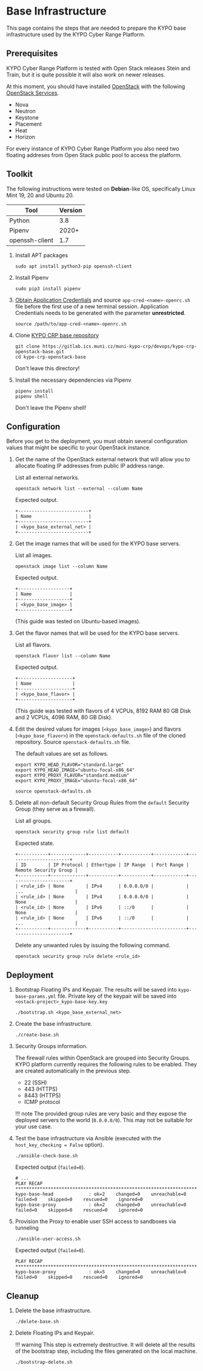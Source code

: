 # Base Infrastructure

This page contains the steps that are needed to prepare the KYPO base
infrastructure used by the KYPO Cyber Range Platform.

## Prerequisites

KYPO Cyber Range Platform is tested with Open Stack releases Stein and Train, but it is quite possible it will also work on newer releases.

At this moment, you should have installed [OpenStack](https://docs.openstack.org/install-guide/) with the following [OpenStack Services](https://www.openstack.org/software/project-navigator/openstack-components).

- Nova
- Neutron
- Keystone
- Placement
- Heat
- Horizon

For every instance of KYPO Cyber Range Platform you also need two floating addreses from Open Stack public pool to access the platform.

## Toolkit

The following instructions were tested on **Debian**-like OS, specifically Linux Mint 19, 20 and Ubuntu 20.

| Tool                  | Version |
| ----                  | ------  |
| Python                | 3.8     |
| Pipenv                | 2020+   |
| openssh-client        | 1.7     |

1. Install APT packages

    ```shell
    sudo apt install python3-pip openssh-client
    ```

2. Install Pipenv

    ```shell
    sudo pip3 install pipenv
    ```

3. [Obtain Application Credentials](https://docs.openstack.org/keystone/ussuri/user/application_credentials.html) and source `app-cred-<name>-openrc.sh` file before the first use of a new terminal session. Application Credentials needs to be generated with the parameter **unrestricted**.

    ```shell
    source /path/to/app-cred-<name>-openrc.sh
    ```

4. Clone [KYPO CRP base repository](https://gitlab.ics.muni.cz/muni-kypo-crp/devops/kypo-crp-openstack-base)

    ```shell
    git clone https://gitlab.ics.muni.cz/muni-kypo-crp/devops/kypo-crp-openstack-base.git
    cd kypo-crp-openstack-base
    ```

    Don't leave this directory!

5. Install the necessary dependencies via Pipenv

    ```shell    
    pipenv install
    pipenv shell
    ```
    Don't leave the Pipenv shell!

## Configuration

Before you get to the deployment, you must obtain several configuration values that might be specific to your OpenStack instance.

1. Get the name of the OpenStack external network that will allow you to allocate floating IP addresses from public IP address range.

    List all external networks.

    ```shell
    openstack network list --external --column Name
    ```

    Expected output.

    ```shell
    +--------------------------+
    | Name                     |
    +--------------------------+
    | <kypo_base_external_net> |
    +--------------------------+
    ```

2. Get the image names that will be used for the KYPO base servers.

    List all images.

    ```shell
    openstack image list --column Name
    ```

    Expected output.

    ```
    +-------------------+
    | Name              |
    +-------------------+
    | <kypo_base_image> |
    +-------------------+
    ```

    (This guide was tested on Ubuntu-based images).

3. Get the flavor names that will be used for the KYPO base servers.

    List all flavors.

    ```shell
    openstack flavor list --column Name
    ```

    Expected output.

    ```
    +--------------------+
    | Name               |
    +--------------------+
    | <kypo_base_flavor> |
    +--------------------+
    ```

    (This guide was tested with flavors of 4 VCPUs, 8192 RAM 80 GB Disk and 2 VCPUs, 4096 RAM, 80 GB Disk).

4. Edit the desired values for images (`<kypo_base_image>`) and flavors (`<kypo_base_flavor>`) in the `openstack-defaults.sh` file of the cloned repository. Source `openstack-defaults.sh` file.

    The default values are set as follows.

    ```shell
    export KYPO_HEAD_FLAVOR="standard.large"
    export KYPO_HEAD_IMAGE="ubuntu-focal-x86_64"
    export KYPO_PROXY_FLAVOR="standard.medium"
    export KYPO_PROXY_IMAGE="ubuntu-focal-x86_64"
    ```

    ```shell
    source openstack-defaults.sh
    ```

5. Delete all non-default Security Group Rules from the `default` Security Group (they serve as a firewall).

    List all groups.

    ```
    openstack security group rule list default
    ```

    Expected state.

    ```
    +-----------+-------------+-----------+-----------+------------+-----------------------+
    | ID        | IP Protocol | Ethertype | IP Range  | Port Range | Remote Security Group |
    +-----------+-------------+-----------+-----------+------------+-----------------------+
    | <rule_id> | None        | IPv4      | 0.0.0.0/0 |            | ...                   |
    | <rule_id> | None        | IPv4      | 0.0.0.0/0 |            | None                  |
    | <rule_id> | None        | IPv6      | ::/0      |            | None                  |
    | <rule_id> | None        | IPv6      | ::/0      |            | ...                   |
    +-----------+-------------+-----------+------------------------+-----------------------+
    ```

    Delete any unwanted rules by issuing the following command.

    ```
    openstack security group rule delete <rule_id>
    ```

## Deployment

1. Bootstrap Floating IPs and Keypair. The results will be saved into `kypo-base-params.yml` file.
Private key of the keypair will be saved into `<ostack-project>_kypo-base-key.key`

    ```shell
    ./bootstrap.sh <kypo_base_external_net>
    ```

2. Create the base infrastructure.

    ```shell
    ./create-base.sh
    ```

3. Security Groups information.

    The firewall rules within OpenStack are grouped into Security Groups. KYPO platform currently requires the following rules to be enabled. They are created automatically in the previous step.

    * 22 (SSH)
    * 443 (HTTPS)
    * 8443 (HTTPS)
    * ICMP protocol

    !!! note
        The provided group rules are very basic and they expose the deployed servers to the world (`0.0.0.0/0`). This may not be suitable for your use case.

4. Test the base infrastructure via Ansible (executed with the `host_key_checking = False` option).

    ```shell
    ./ansible-check-base.sh
    ```

    Expected output (`failed=0`).

    ```shell
    # ...
    PLAY RECAP *******************************************************************************************************
    kypo-base-head             : ok=2    changed=0    unreachable=0    failed=0    skipped=0    rescued=0    ignored=0   
    kypo-base-proxy            : ok=2    changed=0    unreachable=0    failed=0    skipped=0    rescued=0    ignored=0   
    ```

5. Provision the Proxy to enable user SSH access to sandboxes via tunneling

    ```shell
    ./ansible-user-access.sh
    ```

    Expected output (`failed=0`).

    ```shell
    PLAY RECAP *******************************************************************************************************
    kypo-base-proxy            : ok=5    changed=0    unreachable=0    failed=0    skipped=0    rescued=0    ignored=0  
    ```

## Cleanup

1. Delete the base infrastructure.

    ```shell
    ./delete-base.sh
    ```

1. Delete Floating IPs and Keypair.

    !!! warning
        This step is extremely destructive. It will delete all the results of the bootstrap step, including the files generated on the local machine.

    ```shell
    ./bootstrap-delete.sh
    ```
